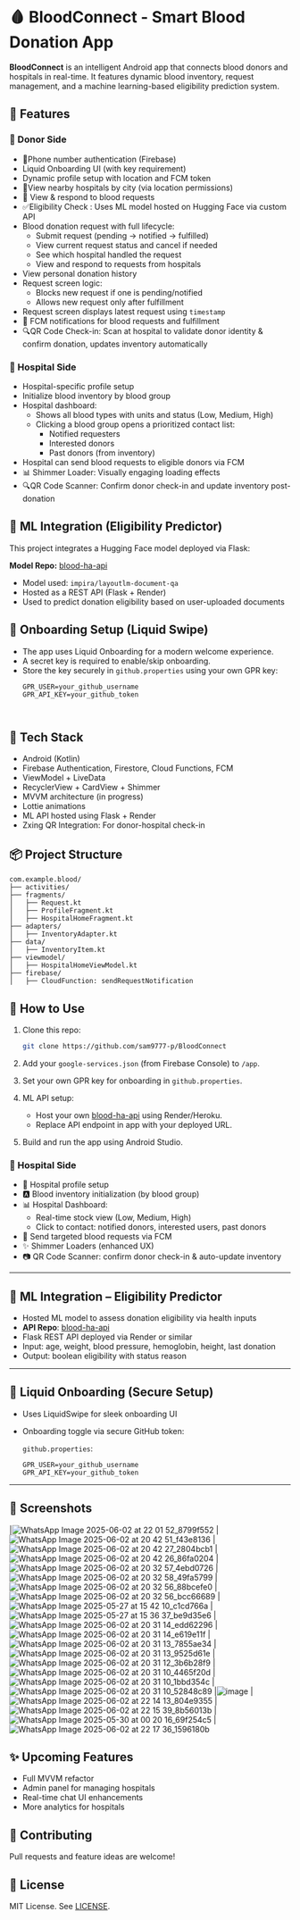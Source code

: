 # 🩸 BloodConnect - Smart Blood Donation App

**BloodConnect** is an intelligent Android app that connects blood donors and hospitals in real-time. It features dynamic blood inventory, request management, and a machine learning-based eligibility prediction system.

## 🚀 Features

### 👤 Donor Side
- 🔐Phone number authentication (Firebase)
- Liquid Onboarding UI (with key requirement)
- Dynamic profile setup with location and FCM token
- 🏥View nearby hospitals by city (via location permissions)
- 📲 View & respond to blood requests
- ✅Eligibility Check : Uses ML model hosted on Hugging Face via custom API
- Blood donation request with full lifecycle:
  - Submit request (pending → notified → fulfilled)
  - View current request status and cancel if needed
  - See which hospital handled the request
  - View and respond to requests from hospitals
- View personal donation history
- Request screen logic:
  - Blocks new request if one is pending/notified
  - Allows new request only after fulfillment
- Request screen displays latest request using `timestamp`
- 💌 FCM notifications for blood requests and fulfillment
- 🔍QR Code Check-in: Scan at hospital to validate donor identity & confirm donation, updates inventory automatically

### 🏥 Hospital Side
- Hospital-specific profile setup
- Initialize blood inventory by blood group
- Hospital dashboard:
  - Shows all blood types with units and status (Low, Medium, High)
  - Clicking a blood group opens a prioritized contact list:
    - Notified requesters
    - Interested donors
    - Past donors (from inventory)
- Hospital can send blood requests to eligible donors via FCM
- 📊 Shimmer Loader: Visually engaging loading effects
- 🔍QR Code Scanner: Confirm donor check-in and update inventory post-donation


## 🤖 ML Integration (Eligibility Predictor)

This project integrates a Hugging Face model deployed via Flask:

**Model Repo:** [blood-ha-api](https://github.com/sam9777-p/blood-ha-api)

- Model used: `impira/layoutlm-document-qa`
- Hosted as a REST API (Flask + Render)
- Used to predict donation eligibility based on user-uploaded documents

## 🔑 Onboarding Setup (Liquid Swipe)
- The app uses Liquid Onboarding for a modern welcome experience.
- A secret key is required to enable/skip onboarding.
- Store the key securely in `github.properties` using your own GPR key:
  ```properties
  GPR_USER=your_github_username
  GPR_API_KEY=your_github_token


  
  ```

## 🔧 Tech Stack
- Android (Kotlin)
- Firebase Authentication, Firestore, Cloud Functions, FCM
- ViewModel + LiveData
- RecyclerView + CardView + Shimmer
- MVVM architecture (in progress)
- Lottie animations
- ML API hosted using Flask + Render
- Zxing QR Integration: For donor-hospital check-in
## 📦 Project Structure

```
com.example.blood/
├── activities/
├── fragments/
│   ├── Request.kt
│   ├── ProfileFragment.kt
│   ├── HospitalHomeFragment.kt
├── adapters/
│   ├── InventoryAdapter.kt
├── data/
│   ├── InventoryItem.kt
├── viewmodel/
│   ├── HospitalHomeViewModel.kt
├── firebase/
│   ├── CloudFunction: sendRequestNotification
``` 

## 🧪 How to Use

1. Clone this repo:
   ```bash
   git clone https://github.com/sam9777-p/BloodConnect
   ```

2. Add your `google-services.json` (from Firebase Console) to `/app`.

3. Set your own GPR key for onboarding in `github.properties`.

4. ML API setup:
   - Host your own [blood-ha-api](https://github.com/sam9777-p/blood-ha-api) using Render/Heroku.
   - Replace API endpoint in app with your deployed URL.

5. Build and run the app using Android Studio.

### 🏥 Hospital Side
- 🏥 Hospital profile setup
- 🅰️ Blood inventory initialization (by blood group)
- 📊 Hospital Dashboard:
  - Real-time stock view (Low, Medium, High)
  - Click to contact: notified donors, interested users, past donors
- 📩 Send targeted blood requests via FCM
- ✨ Shimmer Loaders (enhanced UX)
- 📷 QR Code Scanner: confirm donor check-in & auto-update inventory

---

## 🤖 ML Integration – Eligibility Predictor

- Hosted ML model to assess donation eligibility via health inputs
- **API Repo**: [blood-ha-api](https://github.com/sam9777-p/blood-ha-api)
- Flask REST API deployed via Render or similar
- Input: age, weight, blood pressure, hemoglobin, height, last donation
- Output: boolean eligibility with status reason

---

## 🔑 Liquid Onboarding (Secure Setup)

- Uses LiquidSwipe for sleek onboarding UI
- Onboarding toggle via secure GitHub token:
  
  `github.properties`:
  ```properties
  GPR_USER=your_github_username
  GPR_API_KEY=your_github_token
  ```

---

## 📱 Screenshots


|![WhatsApp Image 2025-06-02 at 22 01 52_8799f552](https://github.com/user-attachments/assets/78f96947-f14b-44ba-876f-504bd793c98c)
|![WhatsApp Image 2025-06-02 at 20 42 51_f43e8136](https://github.com/user-attachments/assets/37ffa6e1-b1f9-49ac-8739-fef47ce60a7c)
 |![WhatsApp Image 2025-06-02 at 20 42 27_2804bcb1](https://github.com/user-attachments/assets/8cab12a4-8b5f-4742-8872-d2b3a0a96fb2)
 | ![WhatsApp Image 2025-06-02 at 20 42 26_86fa0204](https://github.com/user-attachments/assets/6adaa6a5-7fc3-4979-a39c-54baa2187a45)
 |![WhatsApp Image 2025-06-02 at 20 32 57_4ebd0726](https://github.com/user-attachments/assets/028da997-be10-4549-ba78-00eee291662c)
 |![WhatsApp Image 2025-06-02 at 20 32 58_49fa5799](https://github.com/user-attachments/assets/51c3dee8-1891-4a70-9127-887eac8258c2)
|![WhatsApp Image 2025-06-02 at 20 32 56_88bcefe0](https://github.com/user-attachments/assets/a0da1644-a2ce-4769-83e1-dbaae3e343b3)
|![WhatsApp Image 2025-06-02 at 20 32 56_bcc66689](https://github.com/user-attachments/assets/eac23b16-a793-4a13-8bd0-a47fc0c8810a)
|![WhatsApp Image 2025-05-27 at 15 42 10_c1cd766a](https://github.com/user-attachments/assets/486ef583-aa1b-41eb-bf68-b6f29f402a55)
|![WhatsApp Image 2025-05-27 at 15 36 37_be9d35e6](https://github.com/user-attachments/assets/84d2dd41-cacd-42f0-9d0b-00879811fd90)
|![WhatsApp Image 2025-06-02 at 20 31 14_edd62296](https://github.com/user-attachments/assets/b0c8c343-382b-40fb-987a-7ce2d11f181d)
|![WhatsApp Image 2025-06-02 at 20 31 14_e619e11f](https://github.com/user-attachments/assets/301052ec-b81f-4a2a-af65-f237b880bcee)
|![WhatsApp Image 2025-06-02 at 20 31 13_7855ae34](https://github.com/user-attachments/assets/177e0414-8665-45c1-a522-74f90a6d8a9b)
|![WhatsApp Image 2025-06-02 at 20 31 13_9525d61e](https://github.com/user-attachments/assets/60f3c8e1-64f3-4a57-b340-a302dae45631)
|![WhatsApp Image 2025-06-02 at 20 31 12_3b6b28f9](https://github.com/user-attachments/assets/0e2e41df-9d65-4b91-bd00-cc8275e241ca)
|![WhatsApp Image 2025-06-02 at 20 31 10_4465f20d](https://github.com/user-attachments/assets/5975b115-0095-4757-a792-83f813712c4d)
|![WhatsApp Image 2025-06-02 at 20 31 10_1bbd354c](https://github.com/user-attachments/assets/00982650-dbc1-403d-8859-f978b7d3b3f4)
|![WhatsApp Image 2025-06-02 at 20 31 10_52848c89](https://github.com/user-attachments/assets/13998f39-a568-4fe6-9bff-39fe3ec17685)
|![image](https://github.com/user-attachments/assets/bce81b1b-eed2-4066-b421-6e8e61fc9832)
|![WhatsApp Image 2025-06-02 at 22 14 13_804e9355](https://github.com/user-attachments/assets/cf79965c-7b1f-470e-a824-d62092954007)
|![WhatsApp Image 2025-06-02 at 22 15 39_8b56013b](https://github.com/user-attachments/assets/b6dece8b-90e9-40f9-ba5e-b175a0eb0ab2)
|![WhatsApp Image 2025-05-30 at 00 20 16_69f254c5](https://github.com/user-attachments/assets/b3a0019f-2a1d-4f9a-b222-4a5901b65129)
|![WhatsApp Image 2025-06-02 at 22 17 36_1596180b](https://github.com/user-attachments/assets/6adaf7bd-3244-4a73-a05a-af8ea6d90601)




## ✨ Upcoming Features
- Full MVVM refactor
- Admin panel for managing hospitals
- Real-time chat UI enhancements
- More analytics for hospitals

## 🤝 Contributing

Pull requests and feature ideas are welcome!

## 📄 License

MIT License. See [LICENSE](LICENSE).
